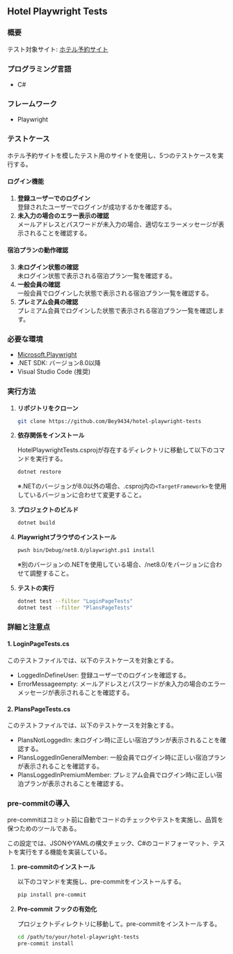 ## Hotel Playwright Tests

### 概要

テスト対象サイト: [ホテル予約サイト](https://hotel.testplanisphere.dev/ja/index.html)

### プログラミング言語

- C#

### フレームワーク

- Playwright

### テストケース

ホテル予約サイトを模したテスト用のサイトを使用し、5つのテストケースを実行する。

#### ログイン機能

1. **登録ユーザーでのログイン**  
   登録されたユーザーでログインが成功するかを確認する。
2. **未入力の場合のエラー表示の確認**  
   メールアドレスとパスワードが未入力の場合、適切なエラーメッセージが表示されることを確認する。

#### 宿泊プランの動作確認

3. **未ログイン状態の確認**  
   未ログイン状態で表示される宿泊プラン一覧を確認する。
4. **一般会員の確認**  
   一般会員でログインした状態で表示される宿泊プラン一覧を確認する。
5. **プレミアム会員の確認**  
   プレミアム会員でログインした状態で表示される宿泊プラン一覧を確認します。

### 必要な環境

- [Microsoft.Playwright](https://playwright.dev/dotnet/docs/intro)
- .NET SDK: バージョン8.0以降
- Visual Studio Code (推奨)

### 実行方法

1. **リポジトリをクローン**

   ```sh
   git clone https://github.com/Bey9434/hotel-playwright-tests
   ```

2. **依存関係をインストール**

   HotelPlaywrightTests.csprojが存在するディレクトリに移動して以下のコマンドを実行する。

   ```sh
   dotnet restore
   ```

   ※.NETのバージョンが8.0以外の場合、.csproj内の`<TargetFramework>`を使用しているバージョンに合わせて変更すること。

3. **プロジェクトのビルド**

   ```sh
   dotnet build
   ```

4. **Playwrightブラウザのインストール**

   ```sh
   pwsh bin/Debug/net8.0/playwright.ps1 install
   ```

   ※別のバージョンの.NETを使用している場合、/net8.0/をバージョンに合わせて調整すること。

5. **テストの実行**

   ```sh
   dotnet test --filter "LoginPageTests"
   dotnet test --filter "PlansPageTests"
   ```

### 詳細と注意点

#### 1. **LoginPageTests.cs**

このテストファイルでは、以下のテストケースを対象とする。

- LoggedInDefineUser: 登録ユーザーでのログインを確認する。
- ErrorMessageempty: メールアドレスとパスワードが未入力の場合のエラーメッセージが表示されることを確認する。

#### 2. **PlansPageTests.cs**

このテストファイルでは、以下のテストケースを対象とする。

- PlansNotLoggedIn: 未ログイン時に正しい宿泊プランが表示されることを確認する。
- PlansLoggedInGeneralMember: 一般会員でログイン時に正しい宿泊プランが表示されることを確認する。
- PlansLoggedInPremiumMember: プレミアム会員でログイン時に正しい宿泊プランが表示されることを確認する。

### pre-commitの導入

pre-commitはコミット前に自動でコードのチェックやテストを実施し、品質を保つためのツールである。

この設定では、JSONやYAMLの構文チェック、C#のコードフォーマット、テストを実行をする機能を実装している。

1. **pre-commitのインストール**

   以下のコマンドを実施し、pre-commitをインストールする。

   ```sh
   pip install pre-commit
   ```

2. **Pre-commit フックの有効化**

   プロジェクトディレクトリに移動して。pre-commitをインストールする。

   ```sh
   cd /path/to/your/hotel-playwright-tests
   pre-commit install
   ```

